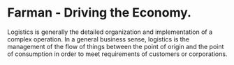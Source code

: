 # Farman - Driving the Economy.
Logistics is generally the detailed organization and implementation of a complex operation. In a general business sense, logistics is the management of the flow of things between the point of origin and the point of consumption in order to meet requirements of customers or corporations. 
